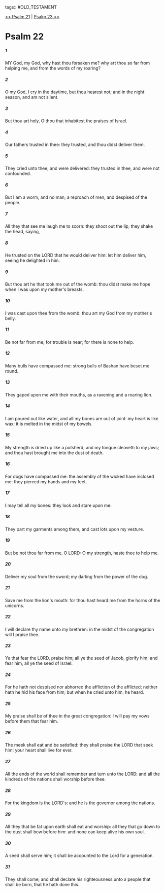 tags:: #OLD_TESTAMENT

[<< Psalm 21](OLD_TESTAMENT/19_Psalms/Psalm_21.md) | [Psalm 23 >>](OLD_TESTAMENT/19_Psalms/Psalm_23.md)

# Psalm 22

##### 1

MY God, my God, why hast thou forsaken me? why art thou so far from helping me, and from the words of my roaring?

##### 2

O my God, I cry in the daytime, but thou hearest not; and in the night season, and am not silent.

##### 3

But thou art holy, O thou that inhabitest the praises of Israel.

##### 4

Our fathers trusted in thee: they trusted, and thou didst deliver them.

##### 5

They cried unto thee, and were delivered: they trusted in thee, and were not confounded.

##### 6

But I am a worm, and no man; a reproach of men, and despised of the people.

##### 7

All they that see me laugh me to scorn: they shoot out the lip, they shake the head, saying,

##### 8

He trusted on the LORD that he would deliver him: let him deliver him, seeing he delighted in him.

##### 9

But thou art he that took me out of the womb: thou didst make me hope when I was upon my mother's breasts.

##### 10

I was cast upon thee from the womb: thou art my God from my mother's belly.

##### 11

Be not far from me; for trouble is near; for there is none to help.

##### 12

Many bulls have compassed me: strong bulls of Bashan have beset me round.

##### 13

They gaped upon me with their mouths, as a ravening and a roaring lion.

##### 14

I am poured out like water, and all my bones are out of joint: my heart is like wax; it is melted in the midst of my bowels.

##### 15

My strength is dried up like a potsherd; and my tongue cleaveth to my jaws; and thou hast brought me into the dust of death.

##### 16

For dogs have compassed me: the assembly of the wicked have inclosed me: they pierced my hands and my feet.

##### 17

I may tell all my bones: they look and stare upon me.

##### 18

They part my garments among them, and cast lots upon my vesture.

##### 19

But be not thou far from me, O LORD: O my strength, haste thee to help me.

##### 20

Deliver my soul from the sword; my darling from the power of the dog.

##### 21

Save me from the lion's mouth: for thou hast heard me from the horns of the unicorns.

##### 22

I will declare thy name unto my brethren: in the midst of the congregation will I praise thee.

##### 23

Ye that fear the LORD, praise him; all ye the seed of Jacob, glorify him; and fear him, all ye the seed of Israel.

##### 24

For he hath not despised nor abhorred the affliction of the afflicted; neither hath he hid his face from him; but when he cried unto him, he heard.

##### 25

My praise shall be of thee in the great congregation: I will pay my vows before them that fear him.

##### 26

The meek shall eat and be satisfied: they shall praise the LORD that seek him: your heart shall live for ever.

##### 27

All the ends of the world shall remember and turn unto the LORD: and all the kindreds of the nations shall worship before thee.

##### 28

For the kingdom is the LORD's: and he is the governor among the nations.

##### 29

All they that be fat upon earth shall eat and worship: all they that go down to the dust shall bow before him: and none can keep alive his own soul.

##### 30

A seed shall serve him; it shall be accounted to the Lord for a generation.

##### 31

They shall come, and shall declare his righteousness unto a people that shall be born, that he hath done this.
